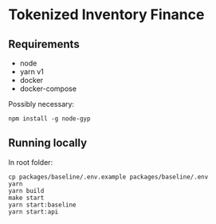 # Tokenized Inventory Finance

## Requirements

- node
- yarn v1
- docker
- docker-compose

Possibly necessary:

```
npm install -g node-gyp
```

## Running locally

In root folder:

```
cp packages/baseline/.env.example packages/baseline/.env
yarn
yarn build
make start
yarn start:baseline
yarn start:api
```
